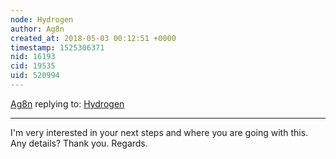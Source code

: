 ```yaml
---
node: Hydrogen
author: Ag8n
created_at: 2018-05-03 00:12:51 +0000
timestamp: 1525306371
nid: 16193
cid: 19535
uid: 520994
---
```




[Ag8n](../profile/Ag8n) replying to: [Hydrogen](../notes/Shawntez31/04-23-2018/hydrogen)

----
I'm very interested in your next steps and where you are going with this.  Any details?  Thank you. Regards.